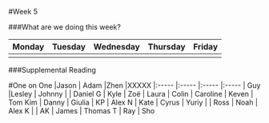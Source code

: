 #Week 5

###What are we doing this week?

|Monday           | Tuesday         |Wednesday        |Thursday         |  Friday
|:-----           |:-----           |:-----           |:-----           |:-----
|                 |                 |                 |                 |

###Supplemental Reading

#One on One
|Jason           | Adam          |Zhen        |XXXXX
|:-----          |:-----         |:-----      |:-----
| Guy            |Lesley         | Johnny     | 
| Daniel G       | Kyle          | Zoë        | Laura
| Colin          | Caroline      | Keven      | Tom Kim
| Danny          | Giulia        | KP         | Alex N
| Kate           | Cyrus         | Yuriy      | 
| Ross           | Noah          | Alex K     | 
| AK             | James         | Thomas T   | Ray
| Sho